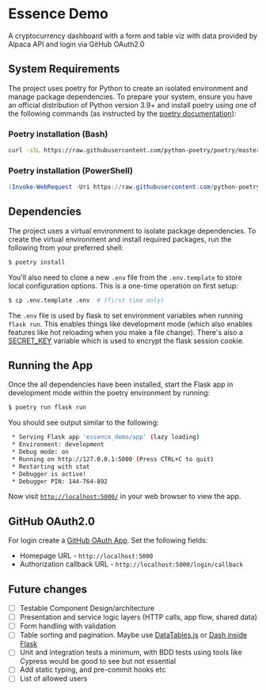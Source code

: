 # Essence Demo
A cryptocurrency dashboard with a form and table viz with data provided by Alpaca API and login via GitHub OAuth2.0

## System Requirements

The project uses poetry for Python to create an isolated environment and manage package dependencies. To prepare your system, ensure you have an official distribution of Python version 3.9+ and install poetry using one of the following commands (as instructed by the [poetry documentation](https://python-poetry.org/docs/#system-requirements)):

### Poetry installation (Bash)

```bash
curl -sSL https://raw.githubusercontent.com/python-poetry/poetry/master/get-poetry.py | python
```

### Poetry installation (PowerShell)

```powershell
(Invoke-WebRequest -Uri https://raw.githubusercontent.com/python-poetry/poetry/master/get-poetry.py -UseBasicParsing).Content | python
```

## Dependencies

The project uses a virtual environment to isolate package dependencies. To create the virtual environment and install required packages, run the following from your preferred shell:

```bash
$ poetry install
```

You'll also need to clone a new `.env` file from the `.env.template` to store local configuration options. This is a one-time operation on first setup:

```bash
$ cp .env.template .env  # (first time only)
```

The `.env` file is used by flask to set environment variables when running `flask run`. This enables things like development mode (which also enables features like hot reloading when you make a file change). There's also a [SECRET_KEY](https://flask.palletsprojects.com/en/1.1.x/config/#SECRET_KEY) variable which is used to encrypt the flask session cookie.

## Running the App

Once the all dependencies have been installed, start the Flask app in development mode within the poetry environment by running:
```bash
$ poetry run flask run
```

You should see output similar to the following:
```bash
 * Serving Flask app 'essence_demo/app' (lazy loading)
 * Environment: development
 * Debug mode: on
 * Running on http://127.0.0.1:5000 (Press CTRL+C to quit)
 * Restarting with stat
 * Debugger is active!
 * Debugger PIN: 144-764-892
```
Now visit [`http://localhost:5000/`](http://localhost:5000/) in your web browser to view the app.

## GitHub OAuth2.0

For login create a [GitHub OAuth App](https://docs.github.com/en/developers/apps/building-oauth-apps/creating-an-oauth-app). Set the following fields:
- Homepage URL - `http://localhost:5000`
- Authorization callback URL - `http://localhost:5000/login/callback`


## Future changes
- [ ] Testable Component Design/architecture
- [ ] Presentation and service logic layers (HTTP calls, app flow, shared data)
- [ ] Form handling with validation
- [ ] Table sorting and pagination. Maybe use [DataTables.js](https://blog.miguelgrinberg.com/post/beautiful-interactive-tables-for-your-flask-templates) or [Dash inside Flask](https://hackersandslackers.com/plotly-dash-with-flask/)
- [ ] Unit and integration tests a minimum, with BDD tests using tools like Cypress would be good to see but not essential
- [ ] Add static typing, and pre-commit hooks etc
- [ ] List of allowed users

